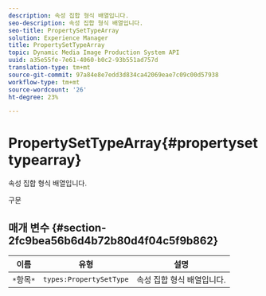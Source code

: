 ```yaml
---
description: 속성 집합 형식 배열입니다.
seo-description: 속성 집합 형식 배열입니다.
seo-title: PropertySetTypeArray
solution: Experience Manager
title: PropertySetTypeArray
topic: Dynamic Media Image Production System API
uuid: a35e55fe-7e61-4060-b0c2-93b551ad757d
translation-type: tm+mt
source-git-commit: 97a84e8e7edd3d834ca42069eae7c09c00d57938
workflow-type: tm+mt
source-wordcount: '26'
ht-degree: 23%

---
```



# PropertySetTypeArray{#propertysettypearray}

속성 집합 형식 배열입니다.

구문

## 매개 변수 {#section-2fc9bea56b6d4b72b80d4f04c5f9b862}

| 이름 | 유형 | 설명 |
|---|---|---|
| `*`항목`*` | `types:PropertySetType` | 속성 집합 형식 배열입니다. |

